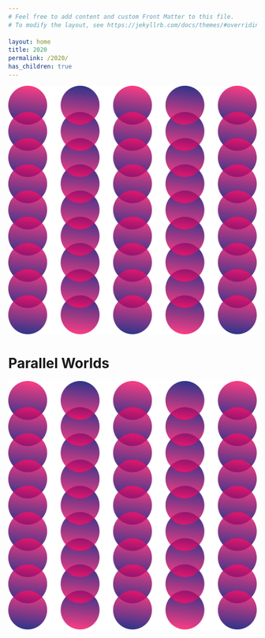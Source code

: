 ```yaml
---
# Feel free to add content and custom Front Matter to this file.
# To modify the layout, see https://jekyllrb.com/docs/themes/#overriding-theme-defaults

layout: home
title: 2020
permalink: /2020/
has_children: true
---
```


![](/assets/pw-02.svg)

<h1 class='home'>Parallel Worlds</h1>

![](/assets/pw-02.svg)
